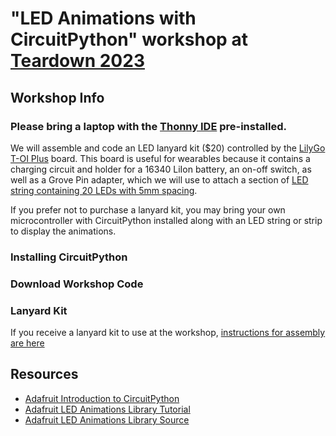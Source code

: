 # "LED Animations with CircuitPython" workshop at [Teardown 2023](https://www.crowdsupply.com/teardown/portland-2023)

## Workshop Info

### **Please bring a laptop with the [Thonny IDE](https://thonny.org/) pre-installed.**

We will assemble and code an LED lanyard kit ($20) controlled by the [LilyGo T-OI Plus](https://www.lilygo.cc/products/t-oi-plus?variant=42306652143797) board. This board is useful for wearables because it contains a charging circuit and holder for a 16340 LiIon battery, an on-off switch, as well as a Grove Pin adapter, which we will use to attach a section of [LED string containing 20 LEDs with 5mm spacing](https://www.aliexpress.us/item/3256805296356090.html).

If you prefer not to purchase a lanyard kit, you may bring your own microcontroller with CircuitPython installed along with an LED string or strip to display the animations.

### Installing CircuitPython

### Download Workshop Code

### Lanyard Kit

If you receive a lanyard kit to use at the workshop, [instructions for assembly are here](/lanyard/README.md)

## Resources

- [Adafruit Introduction to CircuitPython](https://learn.adafruit.com/welcome-to-circuitpython/overview)
- [Adafruit LED Animations Library Tutorial](https://learn.adafruit.com/circuitpython-led-animations/overview)
- [Adafruit LED Animations Library Source](https://github.com/adafruit/Adafruit_CircuitPython_LED_Animation/tree/main)
